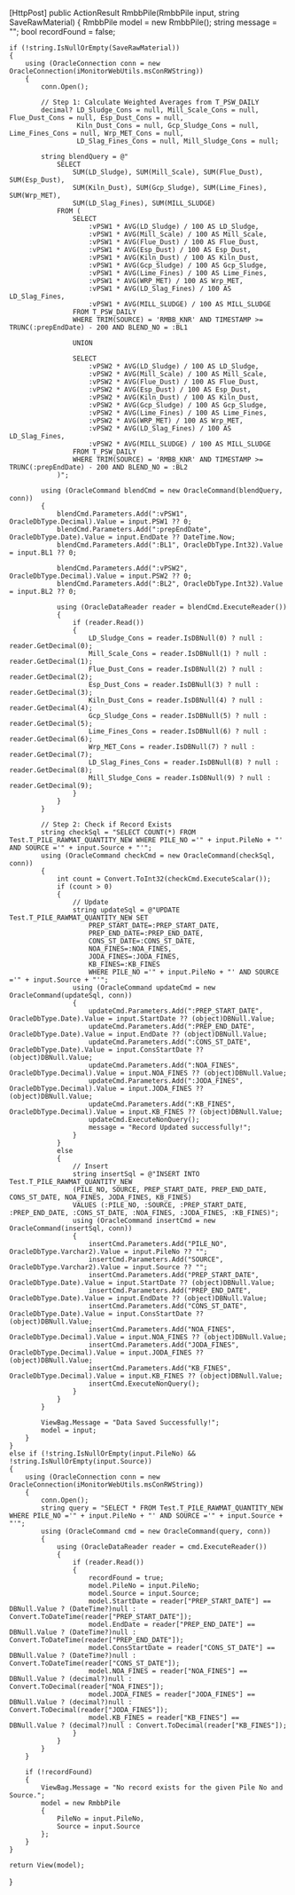 [HttpPost]
public ActionResult RmbbPile(RmbbPile input, string SaveRawMaterial)
{
    RmbbPile model = new RmbbPile();
    string message = "";
    bool recordFound = false;

    if (!string.IsNullOrEmpty(SaveRawMaterial))
    {
        using (OracleConnection conn = new OracleConnection(iMonitorWebUtils.msConRWString))
        {
            conn.Open();

            // Step 1: Calculate Weighted Averages from T_PSW_DAILY
            decimal? LD_Sludge_Cons = null, Mill_Scale_Cons = null, Flue_Dust_Cons = null, Esp_Dust_Cons = null,
                     Kiln_Dust_Cons = null, Gcp_Sludge_Cons = null, Lime_Fines_Cons = null, Wrp_MET_Cons = null,
                     LD_Slag_Fines_Cons = null, Mill_Sludge_Cons = null;

            string blendQuery = @"
                SELECT 
                    SUM(LD_Sludge), SUM(Mill_Scale), SUM(Flue_Dust), SUM(Esp_Dust),
                    SUM(Kiln_Dust), SUM(Gcp_Sludge), SUM(Lime_Fines), SUM(Wrp_MET),
                    SUM(LD_Slag_Fines), SUM(MILL_SLUDGE)
                FROM (
                    SELECT 
                        :vPSW1 * AVG(LD_Sludge) / 100 AS LD_Sludge,
                        :vPSW1 * AVG(Mill_Scale) / 100 AS Mill_Scale,
                        :vPSW1 * AVG(Flue_Dust) / 100 AS Flue_Dust,
                        :vPSW1 * AVG(Esp_Dust) / 100 AS Esp_Dust,
                        :vPSW1 * AVG(Kiln_Dust) / 100 AS Kiln_Dust,
                        :vPSW1 * AVG(Gcp_Sludge) / 100 AS Gcp_Sludge,
                        :vPSW1 * AVG(Lime_Fines) / 100 AS Lime_Fines,
                        :vPSW1 * AVG(WRP_MET) / 100 AS Wrp_MET,
                        :vPSW1 * AVG(LD_Slag_Fines) / 100 AS LD_Slag_Fines,
                        :vPSW1 * AVG(MILL_SLUDGE) / 100 AS MILL_SLUDGE
                    FROM T_PSW_DAILY
                    WHERE TRIM(SOURCE) = 'RMBB_KNR' AND TIMESTAMP >= TRUNC(:prepEndDate) - 200 AND BLEND_NO = :BL1

                    UNION

                    SELECT 
                        :vPSW2 * AVG(LD_Sludge) / 100 AS LD_Sludge,
                        :vPSW2 * AVG(Mill_Scale) / 100 AS Mill_Scale,
                        :vPSW2 * AVG(Flue_Dust) / 100 AS Flue_Dust,
                        :vPSW2 * AVG(Esp_Dust) / 100 AS Esp_Dust,
                        :vPSW2 * AVG(Kiln_Dust) / 100 AS Kiln_Dust,
                        :vPSW2 * AVG(Gcp_Sludge) / 100 AS Gcp_Sludge,
                        :vPSW2 * AVG(Lime_Fines) / 100 AS Lime_Fines,
                        :vPSW2 * AVG(WRP_MET) / 100 AS Wrp_MET,
                        :vPSW2 * AVG(LD_Slag_Fines) / 100 AS LD_Slag_Fines,
                        :vPSW2 * AVG(MILL_SLUDGE) / 100 AS MILL_SLUDGE
                    FROM T_PSW_DAILY
                    WHERE TRIM(SOURCE) = 'RMBB_KNR' AND TIMESTAMP >= TRUNC(:prepEndDate) - 200 AND BLEND_NO = :BL2
                )";

            using (OracleCommand blendCmd = new OracleCommand(blendQuery, conn))
            {
                blendCmd.Parameters.Add(":vPSW1", OracleDbType.Decimal).Value = input.PSW1 ?? 0;
                blendCmd.Parameters.Add(":prepEndDate", OracleDbType.Date).Value = input.EndDate ?? DateTime.Now;
                blendCmd.Parameters.Add(":BL1", OracleDbType.Int32).Value = input.BL1 ?? 0;

                blendCmd.Parameters.Add(":vPSW2", OracleDbType.Decimal).Value = input.PSW2 ?? 0;
                blendCmd.Parameters.Add(":BL2", OracleDbType.Int32).Value = input.BL2 ?? 0;

                using (OracleDataReader reader = blendCmd.ExecuteReader())
                {
                    if (reader.Read())
                    {
                        LD_Sludge_Cons = reader.IsDBNull(0) ? null : reader.GetDecimal(0);
                        Mill_Scale_Cons = reader.IsDBNull(1) ? null : reader.GetDecimal(1);
                        Flue_Dust_Cons = reader.IsDBNull(2) ? null : reader.GetDecimal(2);
                        Esp_Dust_Cons = reader.IsDBNull(3) ? null : reader.GetDecimal(3);
                        Kiln_Dust_Cons = reader.IsDBNull(4) ? null : reader.GetDecimal(4);
                        Gcp_Sludge_Cons = reader.IsDBNull(5) ? null : reader.GetDecimal(5);
                        Lime_Fines_Cons = reader.IsDBNull(6) ? null : reader.GetDecimal(6);
                        Wrp_MET_Cons = reader.IsDBNull(7) ? null : reader.GetDecimal(7);
                        LD_Slag_Fines_Cons = reader.IsDBNull(8) ? null : reader.GetDecimal(8);
                        Mill_Sludge_Cons = reader.IsDBNull(9) ? null : reader.GetDecimal(9);
                    }
                }
            }

            // Step 2: Check if Record Exists
            string checkSql = "SELECT COUNT(*) FROM Test.T_PILE_RAWMAT_QUANTITY_NEW WHERE PILE_NO ='" + input.PileNo + "' AND SOURCE ='" + input.Source + "'";
            using (OracleCommand checkCmd = new OracleCommand(checkSql, conn))
            {
                int count = Convert.ToInt32(checkCmd.ExecuteScalar());
                if (count > 0)
                {
                    // Update
                    string updateSql = @"UPDATE Test.T_PILE_RAWMAT_QUANTITY_NEW SET                                         
                        PREP_START_DATE=:PREP_START_DATE,
                        PREP_END_DATE=:PREP_END_DATE,
                        CONS_ST_DATE=:CONS_ST_DATE,
                        NOA_FINES=:NOA_FINES,
                        JODA_FINES=:JODA_FINES,
                        KB_FINES=:KB_FINES
                        WHERE PILE_NO ='" + input.PileNo + "' AND SOURCE ='" + input.Source + "'";
                    using (OracleCommand updateCmd = new OracleCommand(updateSql, conn))
                    {
                        updateCmd.Parameters.Add(":PREP_START_DATE", OracleDbType.Date).Value = input.StartDate ?? (object)DBNull.Value;
                        updateCmd.Parameters.Add(":PREP_END_DATE", OracleDbType.Date).Value = input.EndDate ?? (object)DBNull.Value;
                        updateCmd.Parameters.Add(":CONS_ST_DATE", OracleDbType.Date).Value = input.ConsStartDate ?? (object)DBNull.Value;
                        updateCmd.Parameters.Add(":NOA_FINES", OracleDbType.Decimal).Value = input.NOA_FINES ?? (object)DBNull.Value;
                        updateCmd.Parameters.Add(":JODA_FINES", OracleDbType.Decimal).Value = input.JODA_FINES ?? (object)DBNull.Value;
                        updateCmd.Parameters.Add(":KB_FINES", OracleDbType.Decimal).Value = input.KB_FINES ?? (object)DBNull.Value;
                        updateCmd.ExecuteNonQuery();
                        message = "Record Updated successfully!";
                    }
                }
                else
                {
                    // Insert
                    string insertSql = @"INSERT INTO Test.T_PILE_RAWMAT_QUANTITY_NEW
                    (PILE_NO, SOURCE, PREP_START_DATE, PREP_END_DATE, CONS_ST_DATE, NOA_FINES, JODA_FINES, KB_FINES)
                    VALUES (:PILE_NO, :SOURCE, :PREP_START_DATE, :PREP_END_DATE, :CONS_ST_DATE, :NOA_FINES, :JODA_FINES, :KB_FINES)";
                    using (OracleCommand insertCmd = new OracleCommand(insertSql, conn))
                    {
                        insertCmd.Parameters.Add("PILE_NO", OracleDbType.Varchar2).Value = input.PileNo ?? "";
                        insertCmd.Parameters.Add("SOURCE", OracleDbType.Varchar2).Value = input.Source ?? "";
                        insertCmd.Parameters.Add("PREP_START_DATE", OracleDbType.Date).Value = input.StartDate ?? (object)DBNull.Value;
                        insertCmd.Parameters.Add("PREP_END_DATE", OracleDbType.Date).Value = input.EndDate ?? (object)DBNull.Value;
                        insertCmd.Parameters.Add("CONS_ST_DATE", OracleDbType.Date).Value = input.ConsStartDate ?? (object)DBNull.Value;
                        insertCmd.Parameters.Add("NOA_FINES", OracleDbType.Decimal).Value = input.NOA_FINES ?? (object)DBNull.Value;
                        insertCmd.Parameters.Add("JODA_FINES", OracleDbType.Decimal).Value = input.JODA_FINES ?? (object)DBNull.Value;
                        insertCmd.Parameters.Add("KB_FINES", OracleDbType.Decimal).Value = input.KB_FINES ?? (object)DBNull.Value;
                        insertCmd.ExecuteNonQuery();
                    }
                }
            }

            ViewBag.Message = "Data Saved Successfully!";
            model = input;
        }
    }
    else if (!string.IsNullOrEmpty(input.PileNo) && !string.IsNullOrEmpty(input.Source))
    {
        using (OracleConnection conn = new OracleConnection(iMonitorWebUtils.msConRWString))
        {
            conn.Open();
            string query = "SELECT * FROM Test.T_PILE_RAWMAT_QUANTITY_NEW WHERE PILE_NO ='" + input.PileNo + "' AND SOURCE ='" + input.Source + "'";
            using (OracleCommand cmd = new OracleCommand(query, conn))
            {
                using (OracleDataReader reader = cmd.ExecuteReader())
                {
                    if (reader.Read())
                    {
                        recordFound = true;
                        model.PileNo = input.PileNo;
                        model.Source = input.Source;
                        model.StartDate = reader["PREP_START_DATE"] == DBNull.Value ? (DateTime?)null : Convert.ToDateTime(reader["PREP_START_DATE"]);
                        model.EndDate = reader["PREP_END_DATE"] == DBNull.Value ? (DateTime?)null : Convert.ToDateTime(reader["PREP_END_DATE"]);
                        model.ConsStartDate = reader["CONS_ST_DATE"] == DBNull.Value ? (DateTime?)null : Convert.ToDateTime(reader["CONS_ST_DATE"]);
                        model.NOA_FINES = reader["NOA_FINES"] == DBNull.Value ? (decimal?)null : Convert.ToDecimal(reader["NOA_FINES"]);
                        model.JODA_FINES = reader["JODA_FINES"] == DBNull.Value ? (decimal?)null : Convert.ToDecimal(reader["JODA_FINES"]);
                        model.KB_FINES = reader["KB_FINES"] == DBNull.Value ? (decimal?)null : Convert.ToDecimal(reader["KB_FINES"]);
                    }
                }
            }
        }

        if (!recordFound)
        {
            ViewBag.Message = "No record exists for the given Pile No and Source.";
            model = new RmbbPile
            {
                PileNo = input.PileNo,
                Source = input.Source
            };
        }
    }

    return View(model);
}
